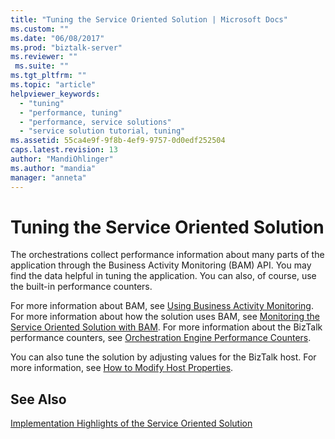 ```yaml
---
title: "Tuning the Service Oriented Solution | Microsoft Docs"
ms.custom: ""
ms.date: "06/08/2017"
ms.prod: "biztalk-server"
ms.reviewer: ""
 ms.suite: ""
ms.tgt_pltfrm: ""
ms.topic: "article"
helpviewer_keywords: 
  - "tuning"
  - "performance, tuning"
  - "performance, service solutions"
  - "service solution tutorial, tuning"
ms.assetid: 55ca4e9f-9f8b-4ef9-9757-0d0edf252504
caps.latest.revision: 13
author: "MandiOhlinger"
ms.author: "mandia"
manager: "anneta"
---
```

# Tuning the Service Oriented Solution
The orchestrations collect performance information about many parts of the application through the Business Activity Monitoring (BAM) API. You may find the data helpful in tuning the application. You can also, of course, use the built-in performance counters.  
  
 For more information about BAM, see [Using Business Activity Monitoring](../core/using-business-activity-monitoring.md). For more information about how the solution uses BAM, see [Monitoring the Service Oriented Solution with BAM](../core/monitoring-the-service-oriented-solution-with-bam.md). For more information about the BizTalk performance counters, see [Orchestration Engine Performance Counters](../core/orchestration-engine-performance-counters.md).  
  
 You can also tune the solution by adjusting values for the BizTalk host. For more information, see [How to Modify Host Properties](../core/how-to-modify-host-properties.md).  
  
## See Also  
 [Implementation Highlights of the Service Oriented Solution](../core/implementation-highlights-of-the-service-oriented-solution.md)